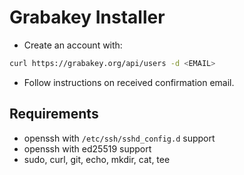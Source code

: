 # Grabakey Installer

- Create an account with:
```bash
curl https://grabakey.org/api/users -d <EMAIL>
```
- Follow instructions on received confirmation email.

## Requirements

- openssh with `/etc/ssh/sshd_config.d` support
- openssh with ed25519 support
- sudo, curl, git, echo, mkdir, cat, tee

